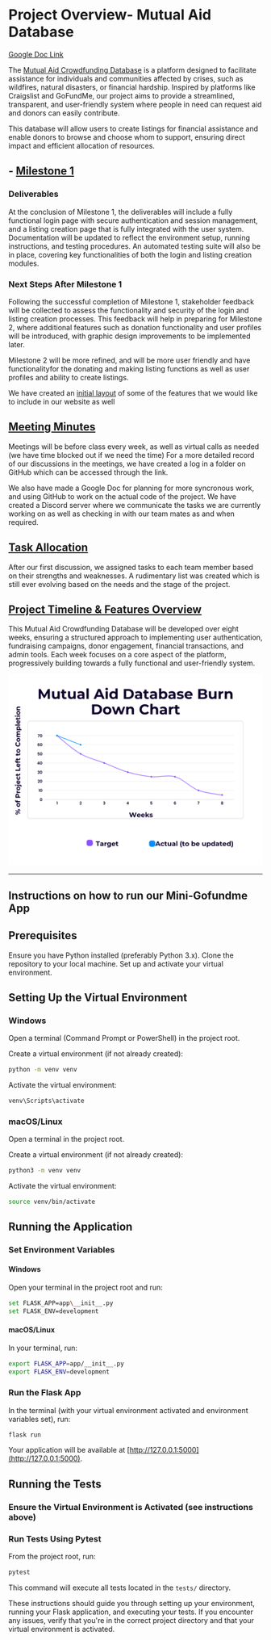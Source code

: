 # Project Overview- Mutual Aid Database

[Google Doc Link](https://docs.google.com/document/d/1AGj9YwZyZUyJDiuea-FdOafA8IYKDKXiPMp5zLLlWQ0/edit?usp=sharing)

The [Mutual Aid Crowdfunding Database](Project%20Details.md) is a platform designed to facilitate assistance for individuals and communities affected by crises, such as wildfires, natural disasters, or financial hardship. Inspired by platforms like Craigslist and GoFundMe, our project aims to provide a streamlined, transparent, and user-friendly system where people in need can request aid and donors can easily contribute.

This database will allow users to create listings for financial assistance and enable donors to browse and choose whom to support, ensuring direct impact and efficient allocation of resources.

## - [Milestone 1](milestones/Milestone1.md)

### Deliverables

At the conclusion of Milestone 1, the deliverables will include a fully functional login page with secure authentication and session management, and a listing creation page that is fully integrated with the user system. Documentation will be updated to reflect the environment setup, running instructions, and testing procedures. An automated testing suite will also be in place, covering key functionalities of both the login and listing creation modules.

### Next Steps After Milestone 1

Following the successful completion of Milestone 1, stakeholder feedback will be collected to assess the functionality and security of the login and listing creation processes. This feedback will help in preparing for Milestone 2, where additional features such as donation functionality and user profiles will be introduced, with graphic design improvements to be implemented later.

Milestone 2 will be more refined, and will be more user friendly and have functionalityfor the donating and making listing functions as well as user profiles and ability to create listings. 

We have created an [initial layout](Initial_layout.md) of some of the features that we would like to include in our website as well


## [Meeting Minutes](Weekly_Meetings.md)

Meetings will be before class every week, as well as virtual calls as needed (we have time blocked out if we need the time)
For a more detailed record of our discussions in the meetings, we have created a log in a folder on GitHub which can be accessed through the link.

We also have made a Google Doc for planning for more syncronous work, and using GitHub to work on the actual code of the project. We have created a Discord server where we communicate the tasks we are currently working on as well as checking in with our team mates as and when required.

## [Task Allocation](TaskAllocation.md)

After our first discussion, we assigned tasks to each team member based on their strengths and weaknesses. A rudimentary list was created which is still ever evolving based on the needs and the stage of the project.

## [Project Timeline & Features Overview](User%20Stories.md)

This Mutual Aid Crowdfunding Database will be developed over eight weeks, ensuring a structured approach to implementing user authentication, fundraising campaigns, donor engagement, financial transactions, and admin tools. Each week focuses on a core aspect of the platform, progressively building towards a fully functional and user-friendly system.

![Burn down chart](https://github.com/Prince-K-Ado/GroupE_MAD_Project/blob/main/chartweek2.png)

---

## Instructions on how to run our Mini-Gofundme App

## Prerequisites

Ensure you have Python installed (preferably Python 3.x).
Clone the repository to your local machine.
Set up and activate your virtual environment.

## Setting Up the Virtual Environment

### Windows

Open a terminal (Command Prompt or PowerShell) in the project root.

Create a virtual environment (if not already created):

```bash
python -m venv venv
```

Activate the virtual environment:

```bash
venv\Scripts\activate
```

### macOS/Linux

Open a terminal in the project root.

Create a virtual environment (if not already created):

```bash
python3 -m venv venv
```

Activate the virtual environment:

```bash
source venv/bin/activate
```

## Running the Application

### Set Environment Variables

#### Windows

Open your terminal in the project root and run:

```bash
set FLASK_APP=app\__init__.py
set FLASK_ENV=development
```

#### macOS/Linux

In your terminal, run:

```bash
export FLASK_APP=app/__init__.py
export FLASK_ENV=development
```

### Run the Flask App

In the terminal (with your virtual environment activated and environment variables set), run:

```bash
flask run
```

Your application will be available at [http://127.0.0.1:5000](http://127.0.0.1:5000).

## Running the Tests

### Ensure the Virtual Environment is Activated (see instructions above)

### Run Tests Using Pytest

From the project root, run:

```bash
pytest
```

This command will execute all tests located in the `tests/` directory.

These instructions should guide you through setting up your environment, running your Flask application, and executing your tests. If you encounter any issues, verify that you're in the correct project directory and that your virtual environment is activated.
